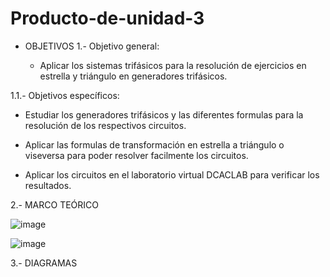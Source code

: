 # Producto-de-unidad-3
* OBJETIVOS
 1.- Objetivo general:

  - Aplicar los sistemas trifásicos para la resolución de ejercicios en estrella y triángulo en generadores trifásicos.
  
 1.1.- Objetivos específicos:
  
  - Estudiar los generadores trifásicos y las diferentes formulas para la resolución de los respectivos circuitos.
  
  - Aplicar las formulas de transformación en estrella a triángulo o viseversa para poder resolver facilmente los circuitos.
  
  - Aplicar los circuitos en el laboratorio virtual DCACLAB para verificar los resultados.
  
2.- MARCO TEÓRICO 

![image](https://user-images.githubusercontent.com/76132461/112912177-8be19400-90bc-11eb-84ba-635ab25b1a3b.png)

![image](https://user-images.githubusercontent.com/76132461/112911833-d4e51880-90bb-11eb-8373-1f206415d3c4.png)

3.- DIAGRAMAS
